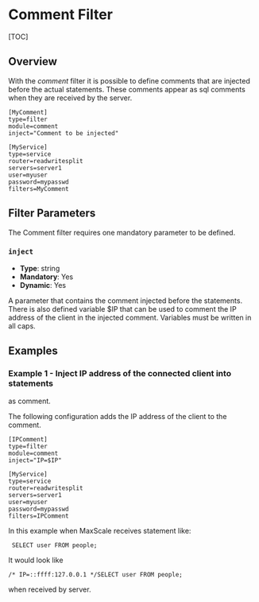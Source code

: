 # Comment Filter

[TOC]

## Overview

With the _comment_ filter it is possible to define comments that are
injected before the actual statements. These comments appear as sql
comments when they are received by the server.

```
[MyComment]
type=filter
module=comment
inject="Comment to be injected"

[MyService]
type=service
router=readwritesplit
servers=server1
user=myuser
password=mypasswd
filters=MyComment
```


## Filter Parameters

The Comment filter requires one mandatory parameter to be defined.

### `inject`

- **Type**: string
- **Mandatory**: Yes
- **Dynamic**: Yes

A parameter that contains the comment injected before the statements.
There is also defined variable $IP that can be used to comment the
IP address of the client in the injected comment.
Variables must be written in all caps.


## Examples

### Example 1 - Inject IP address of the connected client into statements
as comment.

The following configuration adds the IP address of the client to the comment.

```
[IPComment]
type=filter
module=comment
inject="IP=$IP"

[MyService]
type=service
router=readwritesplit
servers=server1
user=myuser
password=mypasswd
filters=IPComment
```

In this example when MaxScale receives statement like:
```
 SELECT user FROM people;
```
It would look like
```
/* IP=::ffff:127.0.0.1 */SELECT user FROM people;
```
when received by server.
